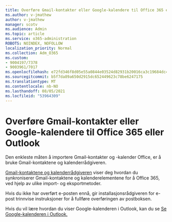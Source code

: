 ```yaml
---
title: Overføre Gmail-kontakter eller Google-kalendere til Office 365 eller Outlook
ms.author: v-jmathew
author: v-jmathew
manager: scotv
ms.audience: Admin
ms.topic: article
ms.service: o365-administration
ROBOTS: NOINDEX, NOFOLLOW
localization_priority: Normal
ms.collection: Adm_O365
ms.custom:
- 9004197/7378
- 9003961/7017
ms.openlocfilehash: e72fd346f8d05e55a0844e03524d82931b20016ca3c19684dc4cd12f3df621a3
ms.sourcegitcommit: b5f7da89a650d2915dc652449623c78be6247175
ms.translationtype: MT
ms.contentlocale: nb-NO
ms.lasthandoff: 08/05/2021
ms.locfileid: "53964309"
---
```

# <a name="migrate-gmail-contacts-or-google-calendars-to-office-365-or-outlook"></a>Overføre Gmail-kontakter eller Google-kalendere til Office 365 eller Outlook

Den enkleste måten å importere Gmail-kontakter og -kalender Office, er å bruke Gmail-kontaktene og kalenderrådgiveren.

[Gmail-kontaktene og kalenderrådgiveren](https://go.microsoft.com/fwlink/?linkid=2134386) viser deg hvordan du synkroniserer Gmail-kontaktene og kalenderelementene for å Office 365, ved hjelp av ulike import- og eksportmetoder.

Hvis du ikke har overført e-posten [](https://go.microsoft.com/fwlink/?linkid=2133951) ennå, gir installasjonsrådgiveren for e-post trinnvise instruksjoner for å fullføre overføringen av postboksen.

Hvis du vil lære hvordan du viser Google-kalenderen i Outlook, kan du se [Se Google-kalenderen i Outlook.](https://go.microsoft.com/fwlink/?linkid=2083939)
